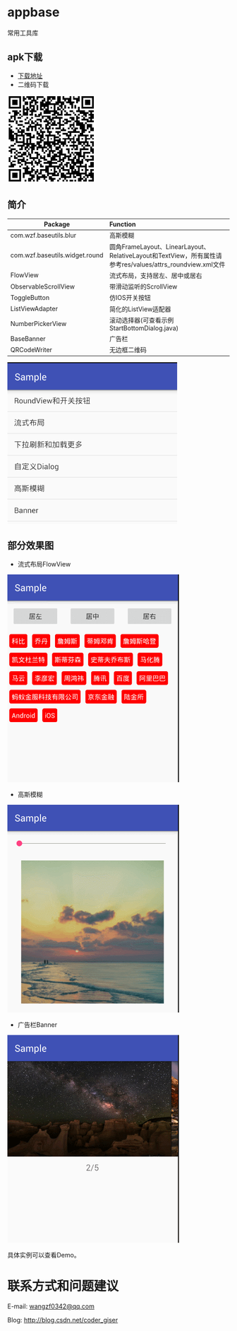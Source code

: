 # appbase
常用工具库

## apk下载
* [下载地址](https://raw.githubusercontent.com/GoOnToDeth/appbase/master/sample/appbase_demo.apk) 
* 二维码下载

![](https://github.com/GoOnToDeth/appbase/blob/master/images/qrcode.png)

## 简介
Package | Function 
------- | :----------------
com.wzf.baseutils.blur  | 高斯模糊
com.wzf.baseutils.widget.round  | 圆角FrameLayout、LinearLayout、RelativeLayout和TextView，所有属性请参考res/values/attrs_roundview.xml文件
FlowView   | 流式布局，支持居左、居中或居右
ObservableScrollView   | 带滑动监听的ScrollView                                 
ToggleButton   | 仿IOS开关按钮
ListViewAdapter   | 简化的ListView适配器
NumberPickerView   | 滚动选择器(可查看示例StartBottomDialog.java)
BaseBanner   | 广告栏
QRCodeWriter   | 无边框二维码

<img src="https://github.com/GoOnToDeth/appbase/blob/master/images/home.png" />


## 部分效果图
* 流式布局FlowView

![](https://github.com/GoOnToDeth/appbase/blob/master/images/flow.gif)

* 高斯模糊

![](https://github.com/GoOnToDeth/appbase/blob/master/images/blur.gif)

* 广告栏Banner

![](https://github.com/GoOnToDeth/appbase/blob/master/images/banner.gif)

具体实例可以查看Demo。


# 联系方式和问题建议
 
 E-mail: wangzf0342@qq.com
 
 Blog: http://blog.csdn.net/coder_giser
